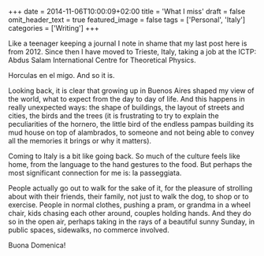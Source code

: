 +++
date = 2014-11-06T10:00:09+02:00
title = 'What I miss'
draft = false
omit_header_text = true
featured_image = false
tags = ['Personal', 'Italy']
categories = ['Writing']
+++

Like a teenager keeping a journal I note in shame that my last post
here is from 2012. Since then I have moved to Trieste, Italy, taking a
job at the ICTP: Abdus Salam International Centre for Theoretical
Physics. 

Horculas en el migo. And so it is.

Looking back, it is clear that growing up in Buenos Aires shaped my
view of the world, what to expect from the day to day of life. And
this happens in really unexpected ways: the shape of buildings, the
layout of streets and cities, the birds and the trees (it is
frustrating to try to explain the peculiarities of the hornero, the
little bird of the endless pampas building its mud house on top of
alambrados, to someone and not being able to convey all the memories
it brings or why it matters). 

Coming to Italy is a bit like going back. So much of the culture feels
like home, from the language to the hand gestures to the food. But
perhaps the most significant connection for me is: la passeggiata. 

People actually go out to walk for the sake of it, for the pleasure of
strolling about with their friends, their family, not just to walk the
dog, to shop or to exercise. People in normal clothes, pushing a pram,
or grandma in a wheel chair, kids chasing each other around, couples
holding hands. And they do so in the open air, perhaps taking in the
rays of a beautiful sunny Sunday, in public spaces, sidewalks, no
commerce involved. 

Buona Domenica!
